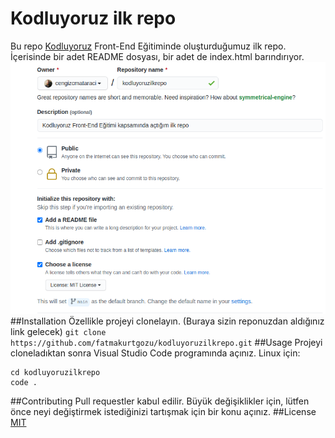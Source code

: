 # Kodluyoruz ilk repo

Bu repo [Kodluyoruz]() Front-End Eğitiminde oluşturduğumuz ilk repo. İçerisinde bir adet README dosyası, bir adet de index.html barındırıyor.
![Kodluyoruz](https://raw.githubusercontent.com/Kodluyoruz/taskforce/main/git/odev1/figures/github.png)
##Installation
Özellikle projeyi clonelayın. (Buraya sizin reponuzdan aldığınız link gelecek)
`git clone https://github.com/fatmakurtgozu/kodluyoruzilkrepo.git`
##Usage
Projeyi cloneladıktan sonra Visual Studio Code programında açınız.
Linux için:

```
cd kodluyoruzilkrepo
code .
```

##Contributing
Pull requestler kabul edilir. Büyük değişiklikler için, lütfen önce neyi değiştirmek istediğinizi tartışmak için bir konu açınız.
##License
[MIT]()
